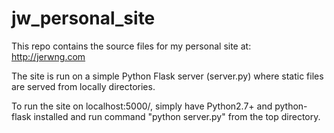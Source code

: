 # jw_personal_site

This repo contains the source files for my personal site at: http://jerwng.com

The site is run on a simple Python Flask server (server.py) where static files are served from locally directories. 

To run the site on localhost:5000/, simply have Python2.7+ and python-flask installed and run command "python server.py" from the top directory.
